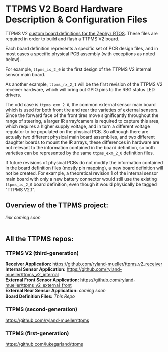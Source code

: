 # TTPMS V2 Board Hardware Description & Configuration Files
TTPMS V2 [custom board definitions for the Zephyr RTOS](https://docs.zephyrproject.org/latest/develop/application/index.html#custom-board-devicetree-and-soc-definitions "Zephyr RTOS Documentation"). These files are required in order to build and flash a TTPMS V2 board.

Each board definition represents a specific set of PCB design files, and in most cases a specific physical PCB assembly (with exceptions as noted below).

For example, `ttpms_is_2_0` is the first design of the TTPMS V2 internal sensor main board.

As another example, `ttpms_rx_2_1` will be the first revision of the TTPMS V2 receiver hardware, which will bring out GPIO pins to the RBG status LED drivers.

The odd case is `ttpms_exm_2_0`, the common external sensor main board which is used for both front tire and rear tire varieties of external sensors. Since the forward face of the front tires move significantly throughout the range of steering, a larger IR array/camera is required to capture this area, which requires a higher supply voltage, and in turn a different voltage regulator to be populated on the physical PCB. So although there are actually two different physical main board assemblies, and two different daughter boards to mount the IR arrays, these differences in hardware are not relevant to the information contained in the board definition, so both varieties can be represented by the same `ttpms_exm_2_0` definition files.

If future revisions of physical PCBs do not modify the information contained in the board definition files (mostly pin mapping), a new board definition will not be created. For example, a theoretical revision 1 of the internal sensor main board with only a new battery connector would still use the existing `ttpms_is_2_0` board definition, even though it would physically be tagged "TTPMS V2.1".

## Overview of the TTPMS project:<br />
*link coming soon*<br />
<br />

## All the TTPMS repos:
### TTPMS V2 (third-generation)
**Receiver Application:** https://github.com/ryland-mueller/ttpms_v2_receiver<br />
**Internal Sensor Application:** https://github.com/ryland-mueller/ttpms_v2_internal<br />
**External Front Sensor Application:** https://github.com/ryland-mueller/ttpms_v2_external_front<br />
**External Rear Sensor Application:** *coming soon*<br />
**Board Definition Files:** *This Repo*
### TTPMS (second-generation)
https://github.com/ryland-mueller/ttpms<br />
### TTPMS (first-generation)
https://github.com/lukegarland/ttpms<br />
